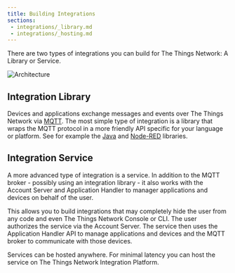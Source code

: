 ```yaml
---
title: Building Integrations
sections:
 - integrations/_library.md
 - integrations/_hosting.md
---
```


There are two types of integrations you can build for The Things Network: A Library or Service.

![Architecture](architecture.png)

## Integration Library

Devices and applications exchange messages and events over The Things Network via [MQTT](../../current/mqtt/). The most simple type of integration is a library that wraps the MQTT protocol in a more friendly API specific for your language or platform. See for example the [Java](../../v2-preview/java/) and [Node-RED](../../current/node-red/) libraries.

## Integration Service

A more advanced type of integration is a service. In addition to the MQTT broker - possibly using an integration library - it also works with the Account Server and Application Handler to manager applications and devices on behalf of the user.

This allows you to build integrations that may completely hide the user from any code and even The Things Network Console or CLI. The user authorizes the service via the Account Server. The service then uses the Application Handler API to manage applications and devices and the MQTT broker to communicate with those devices.

Services can be hosted anywhere. For minimal latency you can host the service on The Things Network Integration Platform.

